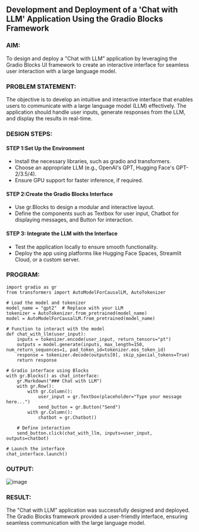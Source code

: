 ## Development and Deployment of a 'Chat with LLM' Application Using the Gradio Blocks Framework

### AIM:
To design and deploy a "Chat with LLM" application by leveraging the Gradio Blocks UI framework to create an interactive interface for seamless user interaction with a large language model.

### PROBLEM STATEMENT:
The objective is to develop an intuitive and interactive interface that enables users to communicate with a large language model (LLM) effectively. The application should handle user inputs, generate responses from the LLM, and display the results in real-time.
### DESIGN STEPS:

#### STEP 1:Set Up the Environment
+ Install the necessary libraries, such as gradio and transformers.
+ Choose an appropriate LLM (e.g., OpenAI's GPT, Hugging Face's GPT-2/3.5/4).
+ Ensure GPU support for faster inference, if required.
#### STEP 2:Create the Gradio Blocks Interface
+ Use gr.Blocks to design a modular and interactive layout.
+ Define the components such as Textbox for user input, Chatbot for displaying messages, and Button for interaction.

#### STEP 3: Integrate the LLM with the Interface
+ Test the application locally to ensure smooth functionality.
+ Deploy the app using platforms like Hugging Face Spaces, Streamlit Cloud, or a custom server.

### PROGRAM:
```
import gradio as gr
from transformers import AutoModelForCausalLM, AutoTokenizer

# Load the model and tokenizer
model_name = "gpt2"  # Replace with your LLM
tokenizer = AutoTokenizer.from_pretrained(model_name)
model = AutoModelForCausalLM.from_pretrained(model_name)

# Function to interact with the model
def chat_with_llm(user_input):
    inputs = tokenizer.encode(user_input, return_tensors="pt")
    outputs = model.generate(inputs, max_length=150, num_return_sequences=1, pad_token_id=tokenizer.eos_token_id)
    response = tokenizer.decode(outputs[0], skip_special_tokens=True)
    return response

# Gradio interface using Blocks
with gr.Blocks() as chat_interface:
    gr.Markdown("### Chat with LLM")
    with gr.Row():
        with gr.Column():
            user_input = gr.Textbox(placeholder="Type your message here...")
            send_button = gr.Button("Send")
        with gr.Column():
            chatbot = gr.Chatbot()
    
    # Define interaction
    send_button.click(chat_with_llm, inputs=user_input, outputs=chatbot)
    
# Launch the interface
chat_interface.launch()
```
### OUTPUT:
![image](https://github.com/user-attachments/assets/81c54b26-5f0c-4180-b095-b1a68115ab61)

### RESULT:
The "Chat with LLM" application was successfully designed and deployed. The Gradio Blocks framework provided a user-friendly interface, ensuring seamless communication with the large language model.

